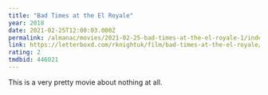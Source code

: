 ```yaml
---
title: "Bad Times at the El Royale"
year: 2018
date: 2021-02-25T12:00:03.000Z
permalink: /almanac/movies/2021-02-25-bad-times-at-the-el-royale-1/index.html
link: https://letterboxd.com/rknightuk/film/bad-times-at-the-el-royale/
rating: 2
tmdbid: 446021
---
```


This is a very pretty movie about nothing at all.